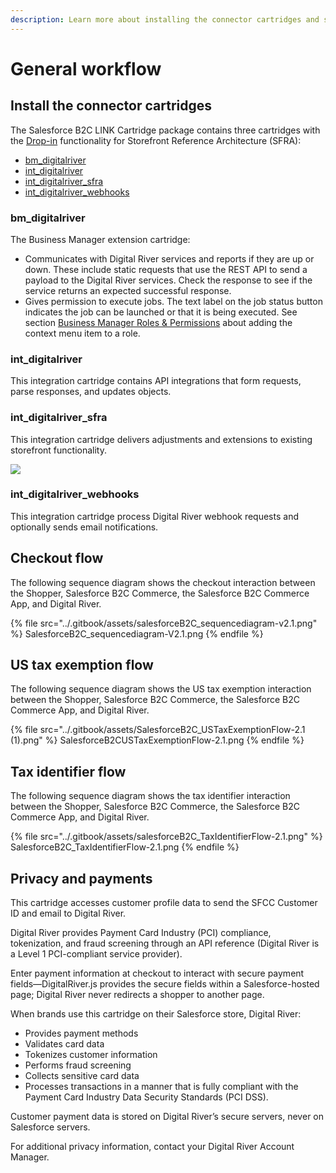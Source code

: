 ```yaml
---
description: Learn more about installing the connector cartridges and secure payments.
---
```


# General workflow

## Install the connector cartridges <a href="#install-the-connector-cartridges" id="install-the-connector-cartridges"></a>

The Salesforce B2C LINK Cartridge package contains three cartridges with the [Drop-in](https://docs.digitalriver.com/digital-river-api/payments/payment-integrations-1/drop-in) functionality for Storefront Reference Architecture (SFRA):

* [bm\_digitalriver](https://app.gitbook.com/@digital-river/s/salesforce-b2c-draft/\~/drafts/-MPjXhMIoSRjoBcAnaPW/v/2.0.0/general-workflow#bm\_digitalriver)
* [int\_digitalriver](https://app.gitbook.com/@digital-river/s/salesforce-b2c-draft/\~/drafts/-MPjXhMIoSRjoBcAnaPW/v/2.0.0/general-workflow#int\_digitalriver)
* [int\_digitalriver\_sfra](https://app.gitbook.com/@digital-river/s/salesforce-b2c-draft/\~/drafts/-MPjXhMIoSRjoBcAnaPW/v/2.0.0/general-workflow#int\_digitalriver\_sfra)
* [int\_digitalriver\_webhooks](general-workflow.md#int\_digitalriver\_webhooks)

### bm\_digitalriver <a href="#bm_digitalriver" id="bm_digitalriver"></a>

The Business Manager extension cartridge:

* Communicates with Digital River services and reports if they are up or down. These include static requests that use the REST API to send a payload to the Digital River services. Check the response to see if the service returns an expected successful response.
* Gives permission to execute jobs. The text label on the job status button indicates the job can be launched or that it is being executed. See section [Business Manager Roles & Permissions](../configure-the-salesforce-b2c-link-cartridge.md#business-manager-roles-and-permissions) about adding the context menu item to a role.

### int\_digitalriver <a href="#int_digitalriver" id="int_digitalriver"></a>

This integration cartridge contains API integrations that form requests, parse responses, and updates objects.

### int\_digitalriver\_sfra <a href="#int_digitalriver_sfra" id="int_digitalriver_sfra"></a>

This integration cartridge delivers adjustments and extensions to existing storefront functionality.&#x20;

![](<../.gitbook/assets/CARTRI\_1 (1).png>)

### int\_digitalriver\_webhooks

This integration cartridge process Digital River webhook requests and optionally sends email notifications.

## Checkout flow

The following sequence diagram shows the checkout interaction between the Shopper, Salesforce B2C Commerce, the Salesforce B2C Commerce App, and Digital River.

{% file src="../.gitbook/assets/salesforceB2C_sequencediagram-v2.1.png" %}
SalesforceB2C\_sequencediagram-V2.1.png
{% endfile %}

## US tax exemption flow <a href="#privacy-and-payments" id="privacy-and-payments"></a>

The following sequence diagram shows the US tax exemption interaction between the Shopper, Salesforce B2C Commerce, the Salesforce B2C Commerce App, and Digital River.

{% file src="../.gitbook/assets/SalesforceB2C_USTaxExemptionFlow-2.1 (1).png" %}
SalesforceB2CUSTaxExemptionFlow-2.1.png
{% endfile %}

## Tax identifier flow

The following sequence diagram shows the tax identifier interaction between the Shopper, Salesforce B2C Commerce, the Salesforce B2C Commerce App, and Digital River.

{% file src="../.gitbook/assets/salesforceB2C_TaxIdentifierFlow-2.1.png" %}
SalesforceB2C\_TaxIdentifierFlow-2.1.png
{% endfile %}

## Privacy and payments <a href="#privacy-and-payments" id="privacy-and-payments"></a>

This cartridge accesses customer profile data to send the SFCC Customer ID and email to Digital River.

Digital River provides Payment Card Industry (PCI) compliance, tokenization, and fraud screening through an API reference (Digital River is a Level 1 PCI-compliant service provider).

Enter payment information at checkout to interact with secure payment fields—DigitalRiver.js provides the secure fields within a Salesforce-hosted page; Digital River never redirects a shopper to another page.

When brands use this cartridge on their Salesforce store, Digital River:

* Provides payment methods
* Validates card data
* Tokenizes customer information
* Performs fraud screening
* Collects sensitive card data
* Processes transactions in a manner that is fully compliant with the Payment Card Industry Data Security Standards (PCI DSS).

Customer payment data is stored on Digital River’s secure servers, never on Salesforce servers.

For additional privacy information, contact your Digital River Account Manager.
